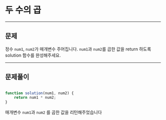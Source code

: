 # 두 수의 곱

---

## 문제

정수 `num1`, `num2`가 매개변수 주어집니다. `num1`과 `num2`를 곱한 값을 return 하도록 solution 함수를 완성해주세요.

---

## 문제풀이

```javascript

function solution(num1, num2) {
    return num1 * num2;
}

```

매개변수 `num1`과 `num2` 를 곱한 값을 리턴해주었습니다
